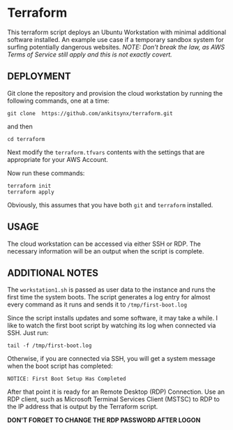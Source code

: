 # Terraform
This terraform script deploys an Ubuntu Workstation with minimal additional software
installed. An example use case if a temporary sandbox system for surfing potentially
dangerous websites. _NOTE: Don't break the law, as AWS Terms of Service still apply
and this is not exactly covert._

## DEPLOYMENT
Git clone the repository and provision the cloud workstation by running the following
commands, one at a time:

```
git clone  https://github.com/ankitsynx/terraform.git
```
and then

```
cd terraform
```

Next modify the `terraform.tfvars` contents with the settings that are appropriate
for your AWS Account.

Now run these commands:

```
terraform init
terraform apply
```

Obviously, this assumes that you have both `git` and `terraform` installed.

## USAGE
The cloud workstation can be accessed via either SSH or RDP. The necessary information
will be an output when the script is complete.


## ADDITIONAL NOTES
The `workstation1.sh` is passed as user data to the instance and runs the first time
the system boots. The script generates a log entry for almost every command as it runs
and sends it to `/tmp/first-boot.log`

Since the script installs updates and some software, it may take a while. I like to watch
the first boot script by watching its log when connected via SSH. Just run:

```
tail -f /tmp/first-boot.log
```

Otherwise, if you are connected via SSH, you will get a system message when the boot
script has completed:

```
NOTICE: First Boot Setup Has Completed
```

After that point it is ready for an Remote Desktop (RDP) Connection. Use an RDP client,
such as Microsoft Terminal Services Client (MSTSC) to RDP to the IP address that is output
by the Terraform script.

**DON'T FORGET TO CHANGE THE RDP PASSWORD AFTER LOGON**
